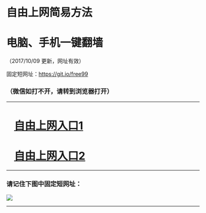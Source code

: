 ﻿# 自由上网简易方法

# 电脑、手机一键翻墙

（2017/10/09 更新，网址有效）

固定短网址：https://git.io/free99

### （微信如打不开，请转到浏览器打开）


***





# &nbsp;&nbsp; <a href="http://ft325305737.fwq-tz-1001.info/fwqtz01.html?t=100900123231 " target="_blank">自由上网入口1</a>
# &nbsp;&nbsp; <a href="http://ft1825022470.fwq-tz-1002.info/fwqtz02.html?t=10090015143 " target="_blank">自由上网入口2</a>
***

### 请记住下图中固定短网址：

<img src="https://s3-us-west-2.amazonaws.com/fwq-1001/yjfq-20170905okok.png" /> 


***

